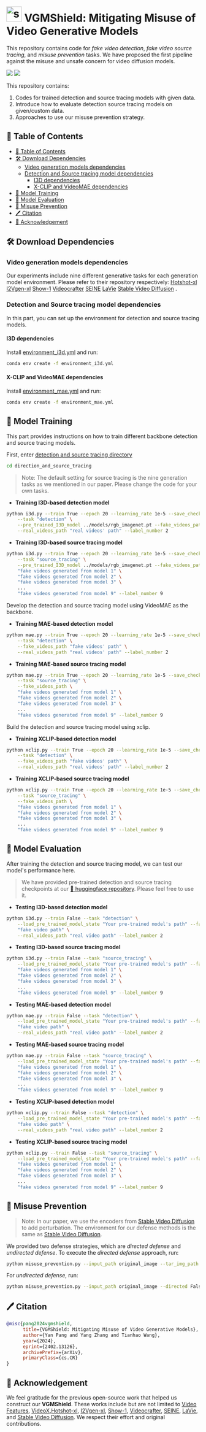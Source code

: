 # <img src="./utils/symbol.png" alt="symbol" style="height: 40px;"/> VGMShield: Mitigating Misuse of Video Generative Models


This repository contains code for *fake video detection*, *fake video source tracing*, and *misuse prevention* tasks. We have proposed the first pipeline against the misuse and unsafe concern for video diffusion models.

<a href='https://arxiv.org/abs/2402.13126'><img src='https://img.shields.io/badge/Paper-Arxiv-red'></a> <a href='https://huggingface.co/pypy/VGMShield'><img src='https://img.shields.io/badge/%F0%9F%A4%97%20Hugging%20Face-Model-blue'></a> 

This repository contains:

1. Codes for trained detection and source tracing models with given data.
2. Introduce how to evaluate detection source tracing models on given/custom data.
3. Approaches to use our misuse prevention strategy.

## 📄 Table of Contents

- [📄 Table of Contents](#-table-of-contents)
- [🛠️ Download Dependencies](#-download-dependencies)
	- [Video generation models dependencies](#video-generation-models-dependencies)
	- [Detection and Source tracing model dependencies](#detection-and-source-tracing-model-dependencies)
	    - [I3D dependencies](#i3d-dependencies)
	    - [X-CLIP and VideoMAE dependencies](#x-clip-and-videomae-dependencies)
- [🚀 Model Training](#-model-training)
- [👀 Model Evaluation](#-model-evaluation)
- [💪 Misuse Prevention](#-misuse-prevention)
- [🖊️ Citation](#-citation)
- [🥰 Acknowledgement](#-acknowledgement)

## 🛠️ Download Dependencies

### Video generation models dependencies

Our experiments include nine different generative tasks for each generation model environment. Please refer to their repository respectively: [Hotshot-xl](https://github.com/hotshotco/Hotshot-XL) [I2Vgen-xl](https://github.com/ali-vilab/i2vgen-xl) [Show-1](https://github.com/showlab/Show-1) [Videocrafter](https://github.com/AILab-CVC/VideoCrafter) [SEINE](https://github.com/Vchitect/SEINE) [LaVie](https://github.com/Vchitect/LaVie) [Stable Video Diffusion](https://github.com/Stability-AI/generative-models) .


### Detection and Source tracing model dependencies

In this part, you can set up the environment for detection and source tracing models.

#### I3D dependencies

Install [environment_i3d.yml](utils/requirement/environment_i3d.yml) and run:

```bash
conda env create -f environment_i3d.yml

```

#### X-CLIP and VideoMAE dependencies

Install [environment_mae.yml](utils/requirement/environment_mae.yml) and run:

```bash
conda env create -f environment_mae.yml
```

## 🚀 Model Training

This part provides instructions on how to train different backbone detection and source tracing models.

First, enter [detection and source tracing directory](./detection_and_source_tracing)

```bash
cd direction_and_source_tracing
```

> Note: The default setting for source tracing is the nine generation tasks as we mentioned in our paper. Please change the code for your own tasks.

- **Training I3D-based detection model**

```bash
python i3d.py --train True --epoch 20 --learning_rate 1e-5 --save_checkpoint_dir ./save.pt \
    --task "detection" \
    --pre_trained_I3D_model ../models/rgb_imagenet.pt --fake_videos_path "fake videos' path" \
    --real_videos_path "real videos' path" --label_number 2
```

- **Training I3D-based source tracing model**

```bash
python i3d.py --train True --epoch 20 --learning_rate 1e-5 --save_checkpoint_dir ./save.pt \
    --task "source_tracing" \
    --pre_trained_I3D_model ../models/rgb_imagenet.pt --fake_videos_path \
    "fake videos generated from model 1" \
    "fake videos generated from model 2" \
    "fake videos generated from model 3" \
    ...
    "fake videos generated from model 9" --label_number 9
```


Develop the detection and source tracing model using VideoMAE as the backbone.

- **Training MAE-based detection model**

```bash
python mae.py --train True --epoch 20 --learning_rate 1e-5 --save_checkpoint_dir ./save.pt \
    --task "detection" \
    --fake_videos_path "fake videos' path" \
    --real_videos_path "real videos' path" --label_number 2
```

- **Training MAE-based source tracing model**

```bash
python mae.py --train True --epoch 20 --learning_rate 1e-5 --save_checkpoint_dir ./save.pt \
    --task "source_tracing" \
    --fake_videos_path \
    "fake videos generated from model 1" \
    "fake videos generated from model 2" \
    "fake videos generated from model 3" \
    ...
    "fake videos generated from model 9" --label_number 9
```

Build the detection and source tracing model using xclip.

- **Training XCLIP-based detection model**

```bash
python xclip.py --train True --epoch 20 --learning_rate 1e-5 --save_checkpoint_dir ./save.pt \
    --task "detection" \
    --fake_videos_path "fake videos' path" \
    --real_videos_path "real videos' path" --label_number 2
```

- **Training XCLIP-based source tracing model**

```bash
python xclip.py --train True --epoch 20 --learning_rate 1e-5 --save_checkpoint_dir ./save.pt \
    --task "source_tracing" \
    --fake_videos_path \
    "fake videos generated from model 1" \
    "fake videos generated from model 2" \
    "fake videos generated from model 3" \
    ...
    "fake videos generated from model 9" --label_number 9
```

## 👀 Model Evaluation

After training the detection and source tracing model, we can test our model's performance here.

> We have provided pre-trained detection and source tracing checkpoints at our [🤗 huggingface repository](https://huggingface.co/pypy/VGMShield). Please feel free to use it.

- **Testing I3D-based detection model**

```bash
python i3d.py --train False --task "detection" \
    --load_pre_trained_model_state "Your pre-trained model's path" --fake_videos_path \
    "fake video path" \
    --real_videos_path "real video path" --label_number 2
```

- **Testing I3D-based source tracing model**

```bash
python i3d.py --train False --task "source_tracing" \
    --load_pre_trained_model_state "Your pre-trained model's path" --fake_videos_path \
    "fake videos generated from model 1" \
    "fake videos generated from model 2" \
    "fake videos generated from model 3" \
    ...
    "fake videos generated from model 9" --label_number 9
```

- **Testing MAE-based detection model**

```bash
python mae.py --train False --task "detection" \
    --load_pre_trained_model_state "Your pre-trained model's path" --fake_videos_path \
    "fake video path" \
    --real_videos_path "real video path" --label_number 2
```
  
- **Testing MAE-based source tracing model**

```bash
python mae.py --train False --task "source_tracing" \
    --load_pre_trained_model_state "Your pre-trained model's path" --fake_videos_path \
    "fake videos generated from model 1" \
    "fake videos generated from model 2" \
    "fake videos generated from model 3" \
    ...
    "fake videos generated from model 9" --label_number 9
```

- **Testing XCLIP-based detection model**

```bash
python xclip.py --train False --task "detection" \
    --load_pre_trained_model_state "Your pre-trained model's path" --fake_videos_path \
    "fake video path" \
    --real_videos_path "real video path" --label_number 2
```
  
- **Testing XCLIP-based source tracing model**

```bash
python xclip.py --train False --task "source_tracing" \
    --load_pre_trained_model_state "Your pre-trained model's path" --fake_videos_path \
    "fake videos generated from model 1" \
    "fake videos generated from model 2" \
    "fake videos generated from model 3" \
    ...
    "fake videos generated from model 9" --label_number 9
```

## 💪 Misuse Prevention

> Note: In our paper, we use the encoders from [Stable Video Diffusion](https://github.com/Stability-AI/generative-models) to add perturbation. The environment for our defense methods is the same as [Stable Video Diffusion](https://github.com/Stability-AI/generative-models).

We provided two defense strategies, which are *directed defense* and *undirected defense*. To execute the *directed defense* approach, run:

```bash
python misuse_prevention.py --input_path original_image --tar_img_path target_image --steps iteration_steps --eps 4/255
```

For *undirected defense*, run:

```bash
python misuse_prevention.py --input_path original_image --directed False --steps iteration_steps --eps 4/255
```

## 🖊️ Citation

```BibTex
@misc{pang2024vgmshield,
      title={VGMShield: Mitigating Misuse of Video Generative Models}, 
      author={Yan Pang and Yang Zhang and Tianhao Wang},
      year={2024},
      eprint={2402.13126},
      archivePrefix={arXiv},
      primaryClass={cs.CR}
}
```

## 🥰 Acknowledgement

We feel gratitude for the previous open-source work that helped us construct our **VGMShield**. These works include but are not limited to [Video Features](https://github.com/v-iashin/video_features), [VideoX](https://github.com/microsoft/VideoX),[Hotshot-xl](https://github.com/hotshotco/Hotshot-XL), [I2Vgen-xl](https://github.com/ali-vilab/i2vgen-xl), [Show-1](https://github.com/showlab/Show-1), [Videocrafter](https://github.com/AILab-CVC/VideoCrafter), [SEINE](https://github.com/Vchitect/SEINE), [LaVie](https://github.com/Vchitect/LaVie), and [Stable Video Diffusion](https://github.com/Stability-AI/generative-models). We respect their effort and original contributions.

